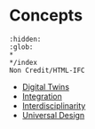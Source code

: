 # Concepts

```{toctree}
:hidden:
:glob:
*
*/index
Non Credit/HTML-IFC
```

* [Digital Twins](/DigitalTwin)
* [Integration](/Integration)
* [Interdisciplinarity](/InterDisciplinarity)
* [Universal Design](/UniversalDesign)
